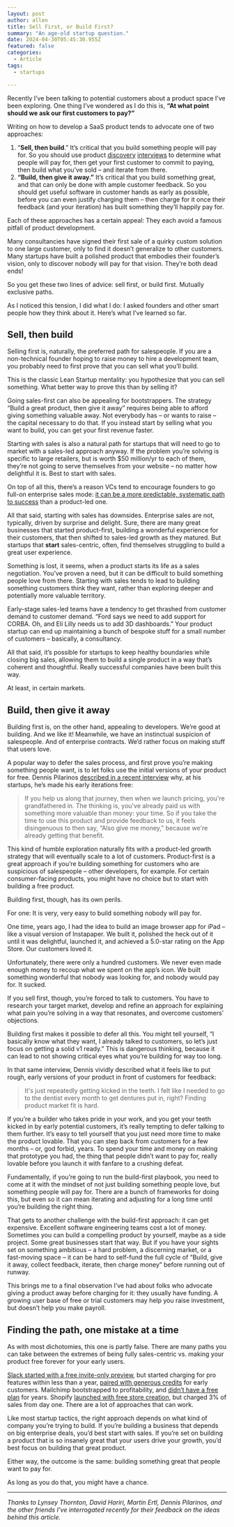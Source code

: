 ```yaml
---
layout: post
author: allen
title: Sell First, or Build First?
summary: "An age-old startup question."
date: 2024-04-30T05:45:30.955Z
featured: false
categories:
  - Article
tags:
  - startups

---
```


Recently I’ve been talking to potential customers about a product space I’ve been exploring. One thing I’ve wondered as I do this is, **“At what point should we ask our first customers to pay?”**

Writing on how to develop a SaaS product tends to advocate one of two approaches:

1. “**Sell, then build**.” It’s critical that you build something people will pay for. So you should use product [discovery](https://www.producttalk.org/) [interviews](https://www.momtestbook.com/) to determine what people will pay for, then get your first customer to commit to paying, then build what you’ve sold – and iterate from there.
2. **“Build, then give it away.”** It’s critical that you build something great, and that can only be done with ample customer feedback. So you should get useful software in customer hands as early as possible, before you can even justify charging them – then charge for it once their feedback (and your iteration) has built something they’ll happily pay for.

Each of these approaches has a certain appeal: They each avoid a famous pitfall of product development.

Many consultancies have signed their first sale of a quirky custom solution to one large customer, only to find it doesn’t generalize to other customers. Many startups have built a polished product that embodies their founder’s vision, only to discover nobody will pay for that vision. They’re both dead ends!

So you get these two lines of advice: sell first, or build first. Mutually exclusive paths.

As I noticed this tension, I did what I do: I asked founders and other smart people how they think about it. Here’s what I’ve learned so far.

## Sell, then build

Selling first is, naturally, the preferred path for salespeople. If you are a non-technical founder hoping to raise money to hire a development team, you probably need to first prove that you can sell what you’ll build.

This is the classic Lean Startup mentality: you hypothesize that you can sell something. What better way to prove this than by selling it?

Going sales-first can also be appealing for bootstrappers. The strategy “Build a great product, then give it away” requires being able to afford giving something valuable away. Not everybody has – or wants to raise – the capital necessary to do that. If you instead start by selling what you want to build, you can get your first revenue faster.

Starting with sales is also a natural path for startups that will need to go to market with a sales-led approach anyway. If the problem you’re solving is specific to large retailers, but is worth $50 million/yr to each of them, they’re not going to serve themselves from your website – no matter how delightful it is. Best to start with sales.

On top of all this, there’s a reason VCs tend to encourage founders to go full-on enterprise sales mode: [it can be a more predictable, systematic path to success](https://pmf.firstround.com/levels) than a product-led one.

All that said, starting with sales has downsides. Enterprise sales are not, typically, driven by surprise and delight. Sure, there are many great businesses that started product-first, building a wonderful experience for their customers, that then shifted to sales-led growth as they matured. But startups that **start** sales-centric, often, find themselves struggling to build a great user experience.

Something is lost, it seems, when a product starts its life as a sales negotiation. You’ve proven a need, but it can be difficult to build something people love from there. Starting with sales tends to lead to building something customers think they want, rather than exploring deeper and potentially more valuable territory.

Early-stage sales-led teams have a tendency to get thrashed from customer demand to customer demand. “Ford says we need to add support for CORBA. Oh, and Eli Lilly needs us to add 3D dashboards.” Your product startup can end up maintaining a bunch of bespoke stuff for a small number of customers – basically, a consultancy.

All that said, it’s possible for startups to keep healthy boundaries while closing big sales, allowing them to build a single product in a way that’s coherent and thoughtful. Really successful companies have been built this way.

At least, in certain markets.

## Build, then give it away

Building first is, on the other hand, appealing to developers. We’re good at building. And we like it! Meanwhile, we have an instinctual suspicion of salespeople. And of enterprise contracts. We’d rather focus on making stuff that users love.

A popular way to defer the sales process, and first prove you’re making something people want, is to let folks use the initial versions of your product for free. Dennis Pilarinos [described in a recent interview](https://review.firstround.com/podcast/essential-lessons-for-building-and-scaling-devtools-dennis-pilarinos-unblocked-apple-amazon-buddybuild-microsoft/) why, at his startups, he’s made his early iterations free:

> If you help us along that journey, then when we launch pricing, you're grandfathered in. The thinking is, you've already paid us with something more valuable than money: your time. So if you take the time to use this product and provide feedback to us, it feels disingenuous to then say, “Also give me money,” because we're already getting that benefit.

This kind of humble exploration naturally fits with a product-led growth strategy that will eventually scale to a lot of customers. Product-first is a great approach if you’re building something for customers who are suspicious of salespeople – other developers, for example. For certain consumer-facing products, you might have no choice but to start with building a free product.

Building first, though, has its own perils.

For one: It is very, very easy to build something nobody will pay for.

One time, years ago, I had the idea to build an image browser app for iPad – like a visual version of Instapaper. We built it, polished the heck out of it until it was delightful, launched it, and achieved a 5.0-star rating on the App Store. Our customers loved it.

Unfortunately, there were only a hundred customers. We never even made enough money to recoup what we spent on the app’s icon. We built something wonderful that nobody was looking for, and nobody would pay for. It sucked.

If you sell first, though, you’re forced to talk to customers. You have to research your target market, develop and refine an approach for explaining what pain you’re solving in a way that resonates, and overcome customers’ objections.

Building first makes it possible to defer all this. You might tell yourself, “I basically know what they want, I already talked to customers, so let’s just focus on getting a solid v1 ready.” This is dangerous thinking, because it can lead to not showing critical eyes what you’re building for way too long.

In that same interview, Dennis vividly described what it feels like to put rough, early versions of your product in front of customers for feedback:

> It's just repeatedly getting kicked in the teeth. I felt like I needed to go to the dentist every month to get dentures put in, right? Finding product market fit is hard.

If you’re a builder who takes pride in your work, and you get your teeth kicked in by early potential customers, it’s really tempting to defer talking to them further. It’s easy to tell yourself that you just need more time to make the product lovable. That you can step back from customers for a few months – or, god forbid, years. To spend your time and money on making that prototype you had, the thing that people didn’t want to pay for, really lovable before you launch it with fanfare to a crushing defeat.

Fundamentally, if you’re going to run the build-first playbook, you need to come at it with the mindset of not just building something people love, but something people will pay for. There are a bunch of frameworks for doing this, but even so it can mean iterating and adjusting for a long time until you’re building the right thing.

That gets to another challenge with the build-first approach: it can get expensive. Excellent software engineering teams cost a lot of money. Sometimes you can build a compelling product by yourself, maybe as a side project. Some great businesses start that way. But if you have your sights set on something ambitious – a hard problem, a discerning market, or a fast-moving space – it can be hard to self-fund the full cycle of “Build, give it away, collect feedback, iterate, then charge money” before running out of runway.

This brings me to a final observation I’ve had about folks who advocate giving a product away before charging for it: they usually have funding. A growing user base of free or trial customers may help you raise investment, but doesn’t help you make payroll.

## Finding the path, one mistake at a time

As with most dichotomies, this one is partly false. There are many paths you can take between the extremes of being fully sales-centric vs. making your product free forever for your early users.

[Slack started with a free invite-only preview](https://buildingslack.com/we-cant-call-it-slack/), but started charging for pro features within less than a year, [paired with generous credits](https://buildingslack.com/preparing-for-launch/) for early customers. Mailchimp bootstrapped to profitability, and [didn’t have a free plan](https://techcrunch.com/2019/05/13/mailchimps-ben-chestnut-on-bootstrapping-a-startup-to-700m-in-revenue/) for years. Shopify [launched with free store creation](https://producthabits.com/shopify-grew-snowboard-shop-10b-commerce-ecosystem/), but charged 3% of sales from day one. There are a lot of approaches that can work.

Like most startup tactics, the right approach depends on what kind of company you’re trying to build. If you’re building a business that depends on big enterprise deals, you’d best start with sales. If you’re set on building a product that is so insanely great that your users drive your growth, you’d best focus on building that great product.

Either way, the outcome is the same: building something great that people want to pay for.

As long as you do that, you might have a chance.

---

*Thanks to Lynsey Thornton, David Hariri, Martin Ertl, Dennis Pilarinos, and the other friends I’ve interrogated recently for their feedback on the ideas behind this article.*
